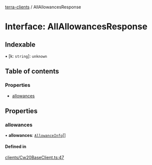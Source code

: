 [terra-clients](../README.md) / AllAllowancesResponse

# Interface: AllAllowancesResponse

## Indexable

▪ [k: `string`]: `unknown`

## Table of contents

### Properties

- [allowances](AllAllowancesResponse.md#allowances)

## Properties

### allowances

• **allowances**: [`AllowanceInfo`](AllowanceInfo.md)[]

#### Defined in

[clients/Cw20BaseClient.ts:47](https://github.com/octalmage/terra-clients/blob/fbc54ed/clients/Cw20BaseClient.ts#L47)
